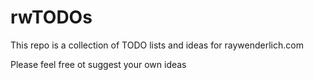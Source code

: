 # rwTODOs

This repo is a collection of TODO lists and ideas for raywenderlich.com

Please feel free ot suggest your own ideas
